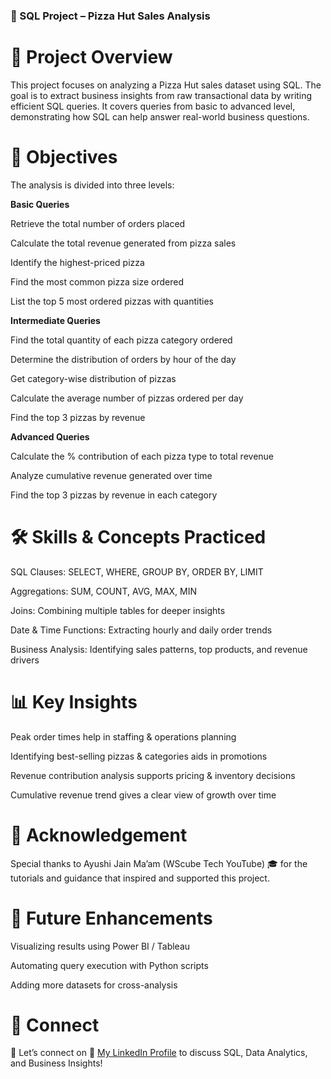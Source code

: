 ### 🍕 SQL Project – Pizza Hut Sales Analysis

# 📌 Project Overview

This project focuses on analyzing a Pizza Hut sales dataset using SQL. The goal is to extract business insights from raw transactional data by writing efficient SQL queries.
It covers queries from basic to advanced level, demonstrating how SQL can help answer real-world business questions.

# 🔎 Objectives

The analysis is divided into three levels:

**Basic Queries**

Retrieve the total number of orders placed

Calculate the total revenue generated from pizza sales

Identify the highest-priced pizza

Find the most common pizza size ordered

List the top 5 most ordered pizzas with quantities

**Intermediate Queries**

Find the total quantity of each pizza category ordered

Determine the distribution of orders by hour of the day

Get category-wise distribution of pizzas

Calculate the average number of pizzas ordered per day

Find the top 3 pizzas by revenue

**Advanced Queries**

Calculate the % contribution of each pizza type to total revenue

Analyze cumulative revenue generated over time

Find the top 3 pizzas by revenue in each category

# 🛠️ Skills & Concepts Practiced

SQL Clauses: SELECT, WHERE, GROUP BY, ORDER BY, LIMIT

Aggregations: SUM, COUNT, AVG, MAX, MIN

Joins: Combining multiple tables for deeper insights

Date & Time Functions: Extracting hourly and daily order trends

Business Analysis: Identifying sales patterns, top products, and revenue drivers

# 📊 Key Insights

Peak order times help in staffing & operations planning

Identifying best-selling pizzas & categories aids in promotions

Revenue contribution analysis supports pricing & inventory decisions

Cumulative revenue trend gives a clear view of growth over time

# 🙏 Acknowledgement

Special thanks to Ayushi Jain Ma’am (WScube Tech YouTube) 🎓 for the tutorials and guidance that inspired and supported this project.

# 📌 Future Enhancements

Visualizing results using Power BI / Tableau

Automating query execution with Python scripts

Adding more datasets for cross-analysis

# 📢 Connect

💼 Let’s connect on 🔗 [My LinkedIn Profile](https://www.linkedin.com/in/sudiksha14/) to discuss SQL, Data Analytics, and Business Insights!
